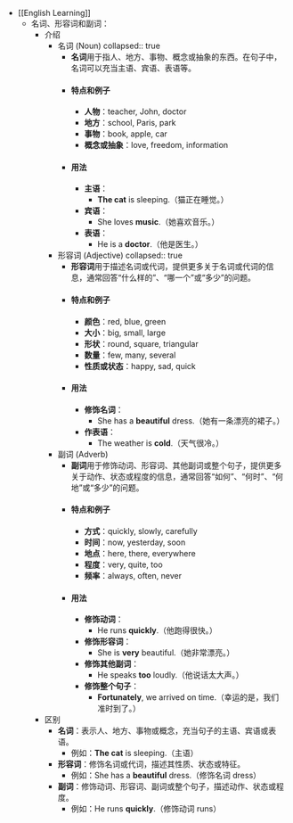 - [[English Learning]]
	- 名词、形容词和副词：
		- 介绍
			- 名词 (Noun)
			  collapsed:: true
				- **名词**用于指人、地方、事物、概念或抽象的东西。在句子中，名词可以充当主语、宾语、表语等。
				- #### 特点和例子
					- **人物**：teacher, John, doctor
					- **地方**：school, Paris, park
					- **事物**：book, apple, car
					- **概念或抽象**：love, freedom, information
				- #### 用法
					- **主语**：
						- **The cat** is sleeping.（猫正在睡觉。）
					- **宾语**：
						- She loves **music**.（她喜欢音乐。）
					- **表语**：
						- He is a **doctor**.（他是医生。）
			- 形容词 (Adjective)
			  collapsed:: true
				- **形容词**用于描述名词或代词，提供更多关于名词或代词的信息，通常回答“什么样的”、“哪一个”或“多少”的问题。
				- #### 特点和例子
					- **颜色**：red, blue, green
					- **大小**：big, small, large
					- **形状**：round, square, triangular
					- **数量**：few, many, several
					- **性质或状态**：happy, sad, quick
				- #### 用法
					- **修饰名词**：
						- She has a **beautiful** dress.（她有一条漂亮的裙子。）
					- **作表语**：
						- The weather is **cold**.（天气很冷。）
			- 副词 (Adverb)
				- **副词**用于修饰动词、形容词、其他副词或整个句子，提供更多关于动作、状态或程度的信息，通常回答“如何”、“何时”、“何地”或“多少”的问题。
				- #### 特点和例子
					- **方式**：quickly, slowly, carefully
					- **时间**：now, yesterday, soon
					- **地点**：here, there, everywhere
					- **程度**：very, quite, too
					- **频率**：always, often, never
				- #### 用法
					- **修饰动词**：
						- He runs **quickly**.（他跑得很快。）
					- **修饰形容词**：
						- She is **very** beautiful.（她非常漂亮。）
					- **修饰其他副词**：
						- He speaks **too** loudly.（他说话太大声。）
					- **修饰整个句子**：
						- **Fortunately**, we arrived on time.（幸运的是，我们准时到了。）
		- 区别
			- **名词**：表示人、地方、事物或概念，充当句子的主语、宾语或表语。
				- 例如：**The cat** is sleeping.（主语）
			- **形容词**：修饰名词或代词，描述其性质、状态或特征。
				- 例如：She has a **beautiful** dress.（修饰名词 dress）
			- **副词**：修饰动词、形容词、副词或整个句子，描述动作、状态或程度。
				- 例如：He runs **quickly**.（修饰动词 runs）